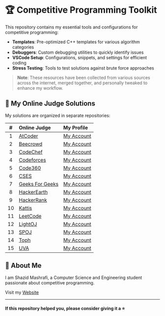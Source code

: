 # 🏆 Competitive Programming Toolkit

This repository contains my essential tools and configurations for competitive programming:

- **Templates**: Pre-optimized C++ templates for various algorithm categories
- **Debuggers**: Custom debugging utilities to quickly identify issues
- **VSCode Setup**: Configurations, snippets, and settings for efficient coding
- **Stress Testing**: Tools to test solutions against brute force approaches

> **Note**: These resources have been collected from various sources across the internet, merged together, and personally tweaked to enhance my workflow.

## 📑 My Online Judge Solutions

My solutions are organized in separate repositories:

|  #  | Online Judge | My Profile |
| :-: | :----------- | :--------- |
| 1 | [AtCoder](https://github.com/ShazidMashrafi/AtCoder) | [My Account](https://atcoder.jp/users/shazidmashrafi) |
| 2 | [Beecrowd](https://github.com/ShazidMashrafi/Beecrowd) | [My Account](https://judge.beecrowd.com/en/profile/790252) |
| 3 | [CodeChef](https://github.com/ShazidMashrafi/CodeChef) | [My Account](https://www.codechef.com/users/shazidmashrafi) |
| 4 | [Codeforces](https://github.com/ShazidMashrafi/Codeforces) | [My Account](https://codeforces.com/profile/ShazidMashrafi) |
| 5 | [Code360](https://github.com/ShazidMashrafi/Code360) | [My Account](https://www.naukri.com/code360/profile/ShazidMashrafi) |
| 6 | [CSES](https://github.com/ShazidMashrafi/CSES) | [My Account](https://cses.fi/user/238576) |
| 7 | [Geeks For Geeks](https://github.com/ShazidMashrafi/GFG) | [My Account](https://www.geeksforgeeks.org/user/shazidmashrafi/) |
| 8 | [HackerEarth](https://github.com/ShazidMashrafi/HackerEarth) | [My Account](https://www.hackerearth.com/@shazidmashrafi/) |
| 9 | [HackerRank](https://github.com/ShazidMashrafi/HackerRank) | [My Account](https://www.hackerrank.com/profile/shazidmashrafi) |
| 10 | [Kattis](https://github.com/ShazidMashrafi/Kattis) | [My Account](https://open.kattis.com/users/shazid-mashrafi) |
| 11 | [LeetCode](https://github.com/ShazidMashrafi/LeetCode) | [My Account](https://leetcode.com/u/shazidmashrafi/) |
| 12 | [LightOJ](https://github.com/ShazidMashrafi/LightOJ) | [My Account](https://lightoj.com/user/shazidmashrafi) |
| 13 | [SPOJ](https://github.com/ShazidMashrafi/SPOJ) | [My Account](https://www.spoj.com/users/shazidmashrafi) |
| 14 | [Toph](https://github.com/ShazidMashrafi/Toph) | [My Account](https://toph.co/u/ShazidMashrafi) |
| 15 | [UVA](https://github.com/ShazidMashrafi/UVA) | [My Account](#) |


## 🚀 About Me

I am Shazid Mashrafi, a Computer Science and Engineering student passionate about competitive programming.

Visit my [Website](https://shazidmashrafi.com)

---

#### If this repository helped you, please consider giving it a ⭐
